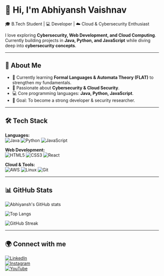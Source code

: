 # 👋 Hi, I'm Abhiyansh Vaishnav  

🎓 B.Tech Student | 💻 Developer | ☁️ Cloud & Cybersecurity Enthusiast  

I love exploring **Cybersecurity, Web Development, and Cloud Computing**.  
Currently building projects in **Java, Python, and JavaScript** while diving deep into **cybersecurity concepts**.  

---

## 🚀 About Me  
- 🌱 Currently learning **Formal Languages & Automata Theory (FLAT)** to strengthen my fundamentals.  
- 🔐 Passionate about **Cybersecurity & Cloud Security**.  
- 💻 Core programming languages: **Java, Python, JavaScript**.  
- 🎯 Goal: To become a strong developer & security researcher.  

---

## 🛠 Tech Stack  

**Languages:**  
![Java](https://img.shields.io/badge/Java-ED8B00?style=for-the-badge&logo=java&logoColor=white) 
![Python](https://img.shields.io/badge/Python-3776AB?style=for-the-badge&logo=python&logoColor=white) 
![JavaScript](https://img.shields.io/badge/JavaScript-323330?style=for-the-badge&logo=javascript&logoColor=F7DF1E)  

**Web Development:**  
![HTML5](https://img.shields.io/badge/HTML5-E34F26?style=for-the-badge&logo=html5&logoColor=white) 
![CSS3](https://img.shields.io/badge/CSS3-1572B6?style=for-the-badge&logo=css3&logoColor=white) 
![React](https://img.shields.io/badge/React-20232A?style=for-the-badge&logo=react&logoColor=61DAFB)  

**Cloud & Tools:**  
![AWS](https://img.shields.io/badge/AWS-FF9900?style=for-the-badge&logo=amazonaws&logoColor=white) 
![Linux](https://img.shields.io/badge/Linux-FCC624?style=for-the-badge&logo=linux&logoColor=black) 
![Git](https://img.shields.io/badge/Git-F05032?style=for-the-badge&logo=git&logoColor=white)  

---

## 📊 GitHub Stats  

![Abhiyansh's GitHub stats](https://github-readme-stats.vercel.app/api?username=abhiyanshvaishnav&show_icons=true&theme=radical)  

![Top Langs](https://github-readme-stats.vercel.app/api/top-langs/?username=abhiyanshvaishnav&layout=compact&theme=radical)  

![GitHub Streak](https://github-readme-streak-stats.herokuapp.com/?user=abhiyanshvaishnav&theme=radical)  

---

## 🌍 Connect with me  

[![LinkedIn](https://img.shields.io/badge/LinkedIn-blue?style=for-the-badge&logo=linkedin&logoColor=white)](https://linkedin.com/in/your-profile)  
[![Instagram](https://img.shields.io/badge/Instagram-E4405F?style=for-the-badge&logo=instagram&logoColor=white)](https://instagram.com/grow_here27)  
[![YouTube](https://img.shields.io/badge/YouTube-FF0000?style=for-the-badge&logo=youtube&logoColor=white)](https://youtube.com/@growhere)  
